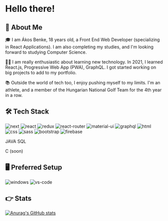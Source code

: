 # **Hello there!**


## 🚀 About Me

🎓 I am Ákos Benke, 18 years old, a Front End Web Developer (specializing in React Applications). I am also completing my studies, and I'm looking forward to studying Computer Science.

👨‍💻 I am really enthusiastic about learning new technology. In 2021, I learned React.js, Progressive Web App (PWA), GraphQL. I got started working on big projects to add to my portfolio.

📚 Outside the world of tech too, I enjoy pushing myself to my limits. I'm an athlete, and a member of the Hungarian National Golf Team for the 4th year in a row.


## 🛠️ Tech Stack


![next](https://img.shields.io/badge/Next-000000?style=for-the-badge&logo=nextdotjs&logoColor=FFFFFF)
![react](https://img.shields.io/badge/React-20232A?style=for-the-badge&logo=react&logoColor=61DAFB)
![redux](https://img.shields.io/badge/Redux-593D88?style=for-the-badge&logo=redux&logoColor=white)
![react-router](https://img.shields.io/badge/React_Router-CA4245?style=for-the-badge&logo=react-router&logoColor=white)
![material-ui](https://img.shields.io/badge/Material_UI-0081CB?style=for-the-badge&logo=mui&logoColor=white)
![graphql](https://img.shields.io/badge/GraphQL-E434AA?style=for-the-badge&logo=graphql&logoColor=white)
![html](https://img.shields.io/badge/HTML5-E34F26?style=for-the-badge&logo=html5&logoColor=white)
![css](https://img.shields.io/badge/CSS3-1572B6?style=for-the-badge&logo=css3&logoColor=white)
![sass](https://img.shields.io/badge/SASS-CC6699?style=for-the-badge&logo=sass&logoColor=white)
![bootstrap](https://img.shields.io/badge/Bootstrap-563D7C?style=for-the-badge&logo=bootstrap&logoColor=white)
![firebase](https://img.shields.io/badge/Firebase-ffaa00?style=for-the-badge&logo=Firebase&logoColor=white)

JAVA
SQL

C (soon)

## 🖥️ Preferred Setup

![windows](https://img.shields.io/badge/Windows_10-0078D6?style=for-the-badge&logo=windows&logoColor=white)
![vs-code](https://img.shields.io/badge/VS_Code-007ACC?style=for-the-badge&logo=Visual-Studio-Code&logoColor=white)

## 👉 Stats

[![Anurag's GitHub stats](https://github-readme-stats.vercel.app/api?username=benkeakos)](https://github.com/anuraghazra/github-readme-stats)
